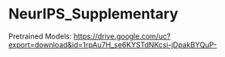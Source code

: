 # NeurIPS_Supplementary
Pretrained Models: https://drive.google.com/uc?export=download&id=1rpAu7H_se6KYSTdNKcsi-jDpakBYQuP-